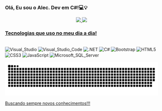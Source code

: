 ### Olá, Eu sou o Alec. Dev em C#!💻💡

<div align="center">
  <a href="https://github.com/Alec-Alexandre-Gracelli">
  <img height="160em" src="https://github-readme-stats.vercel.app/api?username=Alec-Alexandre-Gracelli&show_icons=true&theme=dark"/>
  <img height="160em" src="https://github-readme-stats.vercel.app/api/top-langs/?username=Alec-Alexandre-Gracelli&layout=compact&theme=dark"/>
</div>
  
### Tecnologias que uso no meu dia a dia!

<div style="display: inline-block"><br/>
<img align="center" alt="Visual_Studio" 
src="https://img.shields.io/badge/Visual_Studio-5C2D91?style=for-the-badge&logo=visual%20studio&logoColor=white">
<img align="center" alt="Visual_Studio_Code" 
src="https://img.shields.io/badge/Visual_Studio_Code-0078D4?style=for-the-badge&logo=visual%20studio%20code&logoColor=white">
<img align="center" alt=".NET" 
src="https://img.shields.io/badge/.NET-5C2D91?style=for-the-badge&logo=.net&logoColor=white">
<img align="center" alt="C#" 
src="https://img.shields.io/badge/C%23-239120?style=for-the-badge&logo=c-sharp&logoColor=white">
<img align="center" alt="Bootstrap" 
src="https://img.shields.io/badge/Bootstrap-563D7C?style=for-the-badge&logo=bootstrap&logoColor=white">
<img align="center" alt="HTML5" 
src="https://img.shields.io/badge/HTML5-E34F26?style=for-the-badge&logo=html5&logoColor=white">
<img align="center" alt="CSS3" 
src="https://img.shields.io/badge/CSS3-1572B6?style=for-the-badge&logo=css3&logoColor=white">
<img align="center" alt="JavaScript" 
src="https://img.shields.io/badge/JavaScript-F7DF1E?style=for-the-badge&logo=javascript&logoColor=black">
<img align="center" alt="Microsoft_SQL_Server" 
src="https://img.shields.io/badge/Microsoft_SQL_Server-CC2927?style=for-the-badge&logo=microsoft-sql-server&logoColor=white">
</div><br/>
  
![Snake animation](https://github.com/Paulojesus85/Paulojesus85/blob/output/github-contribution-grid-snake.svg)


Buscando sempre novos conhecimentos!!!
